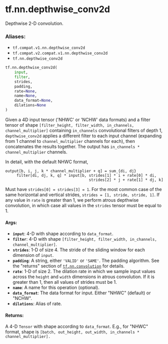 <div itemscope itemtype="http://developers.google.com/ReferenceObject">
<meta itemprop="name" content="tf.nn.depthwise_conv2d" />
<meta itemprop="path" content="Stable" />
</div>

# tf.nn.depthwise_conv2d

Depthwise 2-D convolution.

### Aliases:

* `tf.compat.v1.nn.depthwise_conv2d`
* `tf.compat.v2.compat.v1.nn.depthwise_conv2d`
* `tf.nn.depthwise_conv2d`

``` python
tf.nn.depthwise_conv2d(
    input,
    filter,
    strides,
    padding,
    rate=None,
    name=None,
    data_format=None,
    dilations=None
)
```

<!-- Placeholder for "Used in" -->

Given a 4D input tensor ('NHWC' or 'NCHW' data formats)
and a filter tensor of shape
`[filter_height, filter_width, in_channels, channel_multiplier]`
containing `in_channels` convolutional filters of depth 1, `depthwise_conv2d`
applies a different filter to each input channel (expanding from 1 channel
to `channel_multiplier` channels for each), then concatenates the results
together.  The output has `in_channels * channel_multiplier` channels.

In detail, with the default NHWC format,

    output[b, i, j, k * channel_multiplier + q] = sum_{di, dj}
         filter[di, dj, k, q] * input[b, strides[1] * i + rate[0] * di,
                                         strides[2] * j + rate[1] * dj, k]

Must have `strides[0] = strides[3] = 1`.  For the most common case of the
same horizontal and vertical strides, `strides = [1, stride, stride, 1]`.
If any value in `rate` is greater than 1, we perform atrous depthwise
convolution, in which case all values in the `strides` tensor must be equal
to 1.

#### Args:


* <b>`input`</b>: 4-D with shape according to `data_format`.
* <b>`filter`</b>: 4-D with shape
  `[filter_height, filter_width, in_channels, channel_multiplier]`.
* <b>`strides`</b>: 1-D of size 4.  The stride of the sliding window for each
  dimension of `input`.
* <b>`padding`</b>: A string, either `'VALID'` or `'SAME'`. The padding algorithm.
  See the "returns" section of <a href="../../tf/nn/convolution.md"><code>tf.nn.convolution</code></a> for details.
* <b>`rate`</b>: 1-D of size 2. The dilation rate in which we sample input values
  across the `height` and `width` dimensions in atrous convolution. If it is
  greater than 1, then all values of strides must be 1.
* <b>`name`</b>: A name for this operation (optional).
* <b>`data_format`</b>: The data format for input. Either "NHWC" (default) or "NCHW".
* <b>`dilations`</b>: Alias of rate.


#### Returns:

A 4-D `Tensor` with shape according to `data_format`.  E.g., for
"NHWC" format, shape is
`[batch, out_height, out_width, in_channels * channel_multiplier].`
